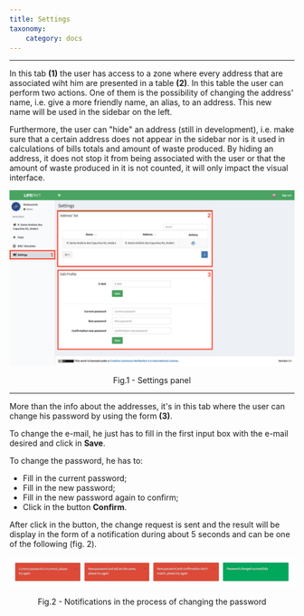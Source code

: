 ```yaml
---
title: Settings
taxonomy:
    category: docs
---
```


---

In this tab **(1)** the user has access to a zone where every address that are associated wiht him are presented in a table **(2)**. In this table the user can perform two actions. One of them is the possibility of changing the address' name, i.e. give a more friendly name, an alias, to an address. This new name will be used in the sidebar on the left.

Furthermore, the user can "hide" an address (still in development), i.e. make sure that a certain address does not appear in the sidebar nor is it used in calculations of bills totals and amount of waste produced. By hiding an address, it does not stop it from being associated with the user or that the amount of waste produced in it is not counted, it will only impact the visual interface.

![Settings](user_business_settings_en.jpg)
<center>Fig.1 - Settings panel</center>

---

More than the info about the addresses, it's in this tab where the user can change his password by using the form **(3)**. 

To change the e-mail, he just has to fill in the first input box with the e-mail desired and click in **Save**.

To change the password, he has to:

* Fill in the current password;
* Fill in the new password;
* Fill in the new password again to confirm;
* Click in the button **Confirm**.

After click in the button, the change request is sent and the result will be display in the form of a notification during about 5 seconds and can be one of the following (fig. 2).

![Notifications](cpNotifications_en.jpg?resize=1080)
<center>Fig.2 - Notifications in the process of changing the password</center>